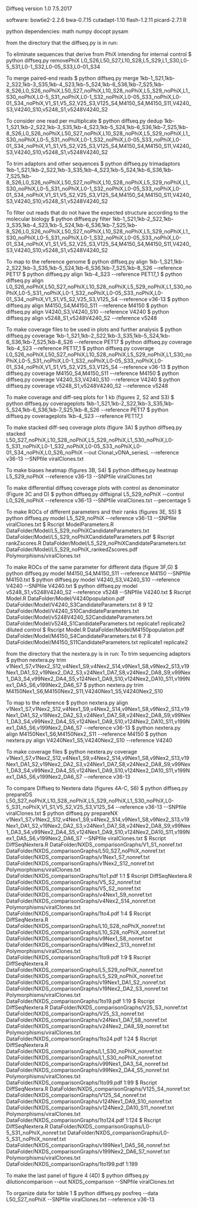 Diffseq version 1.0 7.5.2017

software:
bowtie2-2.2.6
bwa-0.7.15
cutadapt-1.10
flash-1.2.11
picard-2.7.1
R

python dependencies:
math
numpy
docopt
pysam

from the directory that the diffseq.py is in run:

To eliminate sequences that derive from PhiX intending for internal control
$ python diffseq.py removePhiX L0_S26,L50_S27,L10_S28,L5_S29,L1_S30,L0-5_S31,L0-1_S32,L0-05_S33,L0-01_S34

To merge paired-end reads
$ python diffseq.py merge 1kb-1_S21,1kb-2_S22,1kb-3_S35,1kb-4_S23,1kb-5_S24,1kb-6_S36,1kb-7_S25,1kb-8_S26,L0_S26_noPhiX,L50_S27_noPhiX,L10_S28_noPhiX,L5_S29_noPhiX,L1_S30_noPhiX,L0-5_S31_noPhiX,L0-1_S32_noPhiX,L0-05_S33_noPhiX,L0-01_S34_noPhiX,V1_S1,V5_S2,V25_S3,V125_S4,M4150_S4,M4150_S11,V4240_S3,V4240_S10,v5248_S1,v5248V4240_S2

To consider one read per multiplicate
$ python diffseq.py dedup 1kb-1_S21,1kb-2_S22,1kb-3_S35,1kb-4_S23,1kb-5_S24,1kb-6_S36,1kb-7_S25,1kb-8_S26,L0_S26_noPhiX,L50_S27_noPhiX,L10_S28_noPhiX,L5_S29_noPhiX,L1_S30_noPhiX,L0-5_S31_noPhiX,L0-1_S32_noPhiX,L0-05_S33_noPhiX,L0-01_S34_noPhiX,V1_S1,V5_S2,V25_S3,V125_S4,M4150_S4,M4150_S11,V4240_S3,V4240_S10,v5248_S1,v5248V4240_S2

To trim adaptors and other sequences
$ python diffseq.py trimadaptors 1kb-1_S21,1kb-2_S22,1kb-3_S35,1kb-4_S23,1kb-5_S24,1kb-6_S36,1kb-7_S25,1kb-8_S26,L0_S26_noPhiX,L50_S27_noPhiX,L10_S28_noPhiX,L5_S29_noPhiX,L1_S30_noPhiX,L0-5_S31_noPhiX,L0-1_S32_noPhiX,L0-05_S33_noPhiX,L0-01_S34_noPhiX,V1_S1,V5_S2,V25_S3,V125_S4,M4150_S4,M4150_S11,V4240_S3,V4240_S10,v5248_S1,v5248V4240_S2

To filter out reads that do not have the expected structure according to the molecular biology
$ python diffseq.py filter 1kb-1_S21,1kb-2_S22,1kb-3_S35,1kb-4_S23,1kb-5_S24,1kb-6_S36,1kb-7_S25,1kb-8_S26,L0_S26_noPhiX,L50_S27_noPhiX,L10_S28_noPhiX,L5_S29_noPhiX,L1_S30_noPhiX,L0-5_S31_noPhiX,L0-1_S32_noPhiX,L0-05_S33_noPhiX,L0-01_S34_noPhiX,V1_S1,V5_S2,V25_S3,V125_S4,M4150_S4,M4150_S11,V4240_S3,V4240_S10,v5248_S1,v5248V4240_S2

To map to the reference genome
$ python diffseq.py align 1kb-1_S21,1kb-2_S22,1kb-3_S35,1kb-5_S24,1kb-6_S36,1kb-7_S25,1kb-8_S26 --reference PET17
$ python diffseq.py align 1kb-4_S23 --reference PET17_1
$ python diffseq.py align L0_S26_noPhiX,L50_S27_noPhiX,L10_S28_noPhiX,L5_S29_noPhiX,L1_S30_noPhiX,L0-5_S31_noPhiX,L0-1_S32_noPhiX,L0-05_S33_noPhiX,L0-01_S34_noPhiX,V1_S1,V5_S2,V25_S3,V125_S4 --reference v36-13
$ python diffseq.py align M4150_S4,M4150_S11 --reference M4150
$ python diffseq.py align V4240_S3,V4240_S10 --reference V4240
$ python diffseq.py align v5248_S1,v5248V4240_S2 --reference v5248

To make coverage files to be used in plots and further analysis
$ python diffseq.py coverage 1kb-1_S21,1kb-2_S22,1kb-3_S35,1kb-5_S24,1kb-6_S36,1kb-7_S25,1kb-8_S26 --reference PET17
$ python diffseq.py coverage 1kb-4_S23 --reference PET17_1
$ python diffseq.py coverage L0_S26_noPhiX,L50_S27_noPhiX,L10_S28_noPhiX,L5_S29_noPhiX,L1_S30_noPhiX,L0-5_S31_noPhiX,L0-1_S32_noPhiX,L0-05_S33_noPhiX,L0-01_S34_noPhiX,V1_S1,V5_S2,V25_S3,V125_S4 --reference v36-13
$ python diffseq.py coverage M4150_S4,M4150_S11 --reference M4150
$ python diffseq.py coverage V4240_S3,V4240_S10 --reference V4240
$ python diffseq.py coverage v5248_S1,v5248V4240_S2 --reference v5248

To make coverage and diff-seq plots for 1 kb (figures 2, S2 and S3)
$ python diffseq.py coverageplots 1kb-1_S21,1kb-2_S22,1kb-3_S35,1kb-5_S24,1kb-6_S36,1kb-7_S25,1kb-8_S26 --reference PET17
$ python diffseq.py coverageplots 1kb-4_S23 --reference PET17_1

To make stacked diff-seq coverage plots (figure 3A)
$ python diffseq.py stacked L50_S27_noPhiX,L10_S28_noPhiX,L5_S29_noPhiX,L1_S30_noPhiX,L0-5_S31_noPhiX,L0-1_S32_noPhiX,L0-05_S33_noPhiX,L0-01_S34_noPhiX,L0_S26_noPhiX --out Clonal_vDNA_seriesL --reference v36-13 --SNPfile viralClones.txt

To make biases heatmap (figures 3B, S4)
$ python diffseq.py heatmap L5_S29_noPhiX --reference v36-13 --SNPfile viralClones.txt

To make differential diffseq coverage plots with control as denominator (Figure 3C and D)
$ python diffseq.py diffsignal L5_S29_noPhiX --control L0_S26_noPhiX --reference v36-13 --SNPfile viralClones.txt --percentage 5

To make ROCs of different parameters and their ranks (figures 3E, S5)
$ python diffseq.py model L5_S29_noPhiX --reference v36-13 --SNPfile viralClones.txt
$ Rscript ModelParameters.R DataFolder/Model/L5_S29_noPhiXCandidateParameters.txt DataFolder/Model/L5_S29_noPhiXCandidateParameters.pdf
$ Rscript rankZscores.R DataFolder/Model/L5_S29_noPhiXCandidateParameters.txt DataFolder/Model/L5_S29_noPhiX_rankedZscores.pdf Polymorphisms/viralClones.txt

To make ROCs of the same parameter for different data (figure 3F,G)
$ python diffseq.py model M4150_S4,M4150_S11 --reference M4150 --SNPfile M4150.txt
$ python diffseq.py model V4240_S3,V4240_S10 --reference V4240 --SNPfile V4240.txt
$ python diffseq.py model v5248_S1,v5248V4240_S2 --reference v5248 --SNPfile V4240.txt
$ Rscript Model.R DataFolder/Model/V4240population.pdf DataFolder/Model/V4240_S3CandidateParameters.txt 8 9 12 DataFolder/Model/V4240_S10CandidateParameters.txt DataFolder/Model/v5248V4240_S2CandidateParameters.txt DataFolder/Model/v5248_S1CandidateParameters.txt replicate1 replicate2 diluted control
$ Rscript Model.R DataFolder/Model/M4150population.pdf DataFolder/Model/M4150_S4CandidateParameters.txt 6 7 8 DataFolder/Model/M4150_S11CandidateParameters.txt replicate1 replicate2

from the directory that the nextera.py is in run:
To trim sequencing adaptors
$ python nextera.py trim v1Nex1_S7,v1Nex2_S12,v4Nex1_S9,v4Nex2_S14,v9Nex1_S8,v9Nex2_S13,v19Nex1_DA1_S2,v19Nex2_DA2_S3,v24Nex1_DA7_S8,v24Nex2_DA8_S9,v99Nex1_DA3_S4,v99Nex2_DA4_S5,v124Nex1_DA9_S10,v124Nex2_DA10_S11,v199Nex1_DA5_S6,v199Nex2_DA6_S7
$ python nextera.py trim M4150Nex1_S6,M4150Nex2_S11,V4240Nex1_S5,V4240Nex2_S10

To map to the reference
$ python nextera.py align v1Nex1_S7,v1Nex2_S12,v4Nex1_S9,v4Nex2_S14,v9Nex1_S8,v9Nex2_S13,v19Nex1_DA1_S2,v19Nex2_DA2_S3,v24Nex1_DA7_S8,v24Nex2_DA8_S9,v99Nex1_DA3_S4,v99Nex2_DA4_S5,v124Nex1_DA9_S10,v124Nex2_DA10_S11,v199Nex1_DA5_S6,v199Nex2_DA6_S7 --reference v36-13
$ python nextera.py align M4150Nex1_S6,M4150Nex2_S11 --reference M4150
$ python nextera.py align V4240Nex1_S5,V4240Nex2_S10 --reference V4240

To make coverage files
$ python nextera.py coverage v1Nex1_S7,v1Nex2_S12,v4Nex1_S9,v4Nex2_S14,v9Nex1_S8,v9Nex2_S13,v19Nex1_DA1_S2,v19Nex2_DA2_S3,v24Nex1_DA7_S8,v24Nex2_DA8_S9,v99Nex1_DA3_S4,v99Nex2_DA4_S5,v124Nex1_DA9_S10,v124Nex2_DA10_S11,v199Nex1_DA5_S6,v199Nex2_DA6_S7 --reference v36-13

To compare Diffseq to Nextera data (figures 4A-C, S6)
$ python diffseq.py prepareDS L50_S27_noPhiX,L10_S28_noPhiX,L5_S29_noPhiX,L1_S30_noPhiX,L0-5_S31_noPhiX,V1_S1,V5_S2,V25_S3,V125_S4 --reference v36-13 --SNPfile viralClones.txt
$ python diffseq.py prepareNX v1Nex1_S7,v1Nex2_S12,v4Nex1_S9,v4Nex2_S14,v9Nex1_S8,v9Nex2_S13,v19Nex1_DA1_S2,v19Nex2_DA2_S3,v24Nex1_DA7_S8,v24Nex2_DA8_S9,v99Nex1_DA3_S4,v99Nex2_DA4_S5,v124Nex1_DA9_S10,v124Nex2_DA10_S11,v199Nex1_DA5_S6,v199Nex2_DA6_S7 --SNPfile viralClones.txt
$ Rscript DiffSeqNextera.R DataFolder/NXDS_comparisonGraphs/V1_S1_nonref.txt DataFolder/NXDS_comparisonGraphs/L50_S27_noPhiX_nonref.txt DataFolder/NXDS_comparisonGraphs/v1Nex1_S7_nonref.txt  DataFolder/NXDS_comparisonGraphs/v1Nex2_S12_nonref.txt Polymorphisms/viralClones.txt DataFolder/NXDS_comparisonGraphs/1to1.pdf 1:1
$ Rscript DiffSeqNextera.R DataFolder/NXDS_comparisonGraphs/V5_S2_nonref.txt DataFolder/NXDS_comparisonGraphs/V5_S2_nonref.txt DataFolder/NXDS_comparisonGraphs/v4Nex1_S9_nonref.txt  DataFolder/NXDS_comparisonGraphs/v4Nex2_S14_nonref.txt Polymorphisms/viralClones.txt DataFolder/NXDS_comparisonGraphs/1to4.pdf 1:4
$ Rscript DiffSeqNextera.R DataFolder/NXDS_comparisonGraphs/L10_S28_noPhiX_nonref.txt DataFolder/NXDS_comparisonGraphs/L10_S28_noPhiX_nonref.txt DataFolder/NXDS_comparisonGraphs/v9Nex1_S8_nonref.txt  DataFolder/NXDS_comparisonGraphs/v9Nex2_S13_nonref.txt Polymorphisms/viralClones.txt DataFolder/NXDS_comparisonGraphs/1to9.pdf 1:9
$ Rscript DiffSeqNextera.R DataFolder/NXDS_comparisonGraphs/L5_S29_noPhiX_nonref.txt DataFolder/NXDS_comparisonGraphs/L5_S29_noPhiX_nonref.txt DataFolder/NXDS_comparisonGraphs/v19Nex1_DA1_S2_nonref.txt  DataFolder/NXDS_comparisonGraphs/v19Nex2_DA2_S3_nonref.txt Polymorphisms/viralClones.txt DataFolder/NXDS_comparisonGraphs/1to19.pdf 1:19
$ Rscript DiffSeqNextera.R DataFolder/NXDS_comparisonGraphs/V25_S3_nonref.txt DataFolder/NXDS_comparisonGraphs/V25_S3_nonref.txt DataFolder/NXDS_comparisonGraphs/v24Nex1_DA7_S8_nonref.txt  DataFolder/NXDS_comparisonGraphs/v24Nex2_DA8_S9_nonref.txt Polymorphisms/viralClones.txt DataFolder/NXDS_comparisonGraphs/1to24.pdf 1:24
$ Rscript DiffSeqNextera.R DataFolder/NXDS_comparisonGraphs/L1_S30_noPhiX_nonref.txt DataFolder/NXDS_comparisonGraphs/L1_S30_noPhiX_nonref.txt DataFolder/NXDS_comparisonGraphs/v99Nex1_DA3_S4_nonref.txt  DataFolder/NXDS_comparisonGraphs/v99Nex2_DA4_S5_nonref.txt Polymorphisms/viralClones.txt DataFolder/NXDS_comparisonGraphs/1to99.pdf 1:99
$ Rscript DiffSeqNextera.R DataFolder/NXDS_comparisonGraphs/V125_S4_nonref.txt DataFolder/NXDS_comparisonGraphs/V125_S4_nonref.txt DataFolder/NXDS_comparisonGraphs/v124Nex1_DA9_S10_nonref.txt  DataFolder/NXDS_comparisonGraphs/v124Nex2_DA10_S11_nonref.txt Polymorphisms/viralClones.txt DataFolder/NXDS_comparisonGraphs/1to124.pdf 1:124
$ Rscript DiffSeqNextera.R DataFolder/NXDS_comparisonGraphs/L0-5_S31_noPhiX_nonref.txt DataFolder/NXDS_comparisonGraphs/L0-5_S31_noPhiX_nonref.txt DataFolder/NXDS_comparisonGraphs/v199Nex1_DA5_S6_nonref.txt  DataFolder/NXDS_comparisonGraphs/v199Nex2_DA6_S7_nonref.txt Polymorphisms/viralClones.txt DataFolder/NXDS_comparisonGraphs/1to199.pdf 1:199

To make the last panel of figure 4 (4D)
$ python diffseq.py dilutioncomparison --out NXDS_comparison --SNPfile viralClones.txt

To organize data for table 1
$ python diffseq.py posfreq --data L50_S27_noPhiX --SNPfile viralClones.txt --reference v36-13
